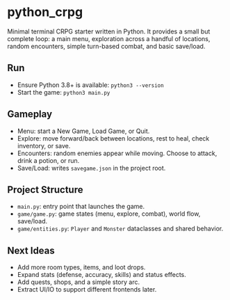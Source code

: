 # python_crpg

Minimal terminal CRPG starter written in Python. It provides a small but complete loop: a main menu, exploration across a handful of locations, random encounters, simple turn-based combat, and basic save/load.

## Run

- Ensure Python 3.8+ is available: `python3 --version`
- Start the game: `python3 main.py`

## Gameplay

- Menu: start a New Game, Load Game, or Quit.
- Explore: move forward/back between locations, rest to heal, check inventory, or save.
- Encounters: random enemies appear while moving. Choose to attack, drink a potion, or run.
- Save/Load: writes `savegame.json` in the project root.

## Project Structure

- `main.py`: entry point that launches the game.
- `game/game.py`: game states (menu, explore, combat), world flow, save/load.
- `game/entities.py`: `Player` and `Monster` dataclasses and shared behavior.

## Next Ideas

- Add more room types, items, and loot drops.
- Expand stats (defense, accuracy, skills) and status effects.
- Add quests, shops, and a simple story arc.
- Extract UI/IO to support different frontends later.
